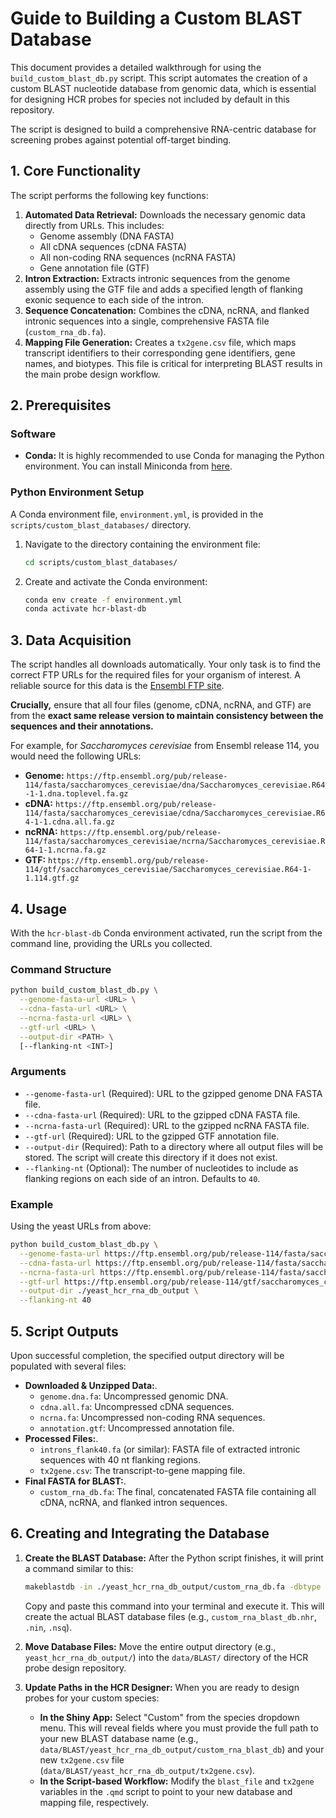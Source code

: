 # Guide to Building a Custom BLAST Database

This document provides a detailed walkthrough for using the `build_custom_blast_db.py` script. This script automates the creation of a custom BLAST nucleotide database from genomic data, which is essential for designing HCR probes for species not included by default in this repository.

The script is designed to build a comprehensive RNA-centric database for screening probes against potential off-target binding.

## 1. Core Functionality

The script performs the following key functions:

1.  **Automated Data Retrieval:** Downloads the necessary genomic data directly from URLs. This includes:
    * Genome assembly (DNA FASTA)
    * All cDNA sequences (cDNA FASTA)
    * All non-coding RNA sequences (ncRNA FASTA)
    * Gene annotation file (GTF)
2.  **Intron Extraction:** Extracts intronic sequences from the genome assembly using the GTF file and adds a specified length of flanking exonic sequence to each side of the intron.
3.  **Sequence Concatenation:** Combines the cDNA, ncRNA, and flanked intronic sequences into a single, comprehensive FASTA file (`custom_rna_db.fa`).
4.  **Mapping File Generation:** Creates a `tx2gene.csv` file, which maps transcript identifiers to their corresponding gene identifiers, gene names, and biotypes. This file is critical for interpreting BLAST results in the main probe design workflow.


## 2. Prerequisites

### Software

* **Conda:** It is highly recommended to use Conda for managing the Python environment. You can install Miniconda from [here](https://docs.conda.io/en/latest/miniconda.html).

### Python Environment Setup

A Conda environment file, `environment.yml`, is provided in the `scripts/custom_blast_databases/` directory.

1.  Navigate to the directory containing the environment file:
    ```bash  
    cd scripts/custom_blast_databases/
    ```

2.  Create and activate the Conda environment:
    ```bash  
    conda env create -f environment.yml
    conda activate hcr-blast-db
    ```

## 3. Data Acquisition

The script handles all downloads automatically. Your only task is to find the correct FTP URLs for the required files for your organism of interest. A reliable source for this data is the [Ensembl FTP site](https://ftp.ensembl.org/pub/).

**Crucially,** ensure that all four files (genome, cDNA, ncRNA, and GTF) are from the **exact same release version to maintain consistency between the sequences and their annotations.**

For example, for *Saccharomyces cerevisiae* from Ensembl release 114, you would need the following URLs:

* **Genome:** `https://ftp.ensembl.org/pub/release-114/fasta/saccharomyces_cerevisiae/dna/Saccharomyces_cerevisiae.R64-1-1.dna.toplevel.fa.gz`
* **cDNA:** `https://ftp.ensembl.org/pub/release-114/fasta/saccharomyces_cerevisiae/cdna/Saccharomyces_cerevisiae.R64-1-1.cdna.all.fa.gz`
* **ncRNA:** `https://ftp.ensembl.org/pub/release-114/fasta/saccharomyces_cerevisiae/ncrna/Saccharomyces_cerevisiae.R64-1-1.ncrna.fa.gz`
* **GTF:** `https://ftp.ensembl.org/pub/release-114/gtf/saccharomyces_cerevisiae/Saccharomyces_cerevisiae.R64-1-1.114.gtf.gz`

## 4. Usage

With the `hcr-blast-db` Conda environment activated, run the script from the command line, providing the URLs you collected.

### Command Structure

```bash  
python build_custom_blast_db.py \
  --genome-fasta-url <URL> \
  --cdna-fasta-url <URL> \
  --ncrna-fasta-url <URL> \
  --gtf-url <URL> \
  --output-dir <PATH> \
  [--flanking-nt <INT>]
```

### Arguments

* `--genome-fasta-url` (Required): URL to the gzipped genome DNA FASTA file.
* `--cdna-fasta-url` (Required): URL to the gzipped cDNA FASTA file.
* `--ncrna-fasta-url` (Required): URL to the gzipped ncRNA FASTA file.
* `--gtf-url` (Required): URL to the gzipped GTF annotation file.
* `--output-dir` (Required): Path to a directory where all output files will be stored. The script will create this directory if it does not exist.
* `--flanking-nt` (Optional): The number of nucleotides to include as flanking regions on each side of an intron. Defaults to `40`.

### Example

Using the yeast URLs from above:

```bash
python build_custom_blast_db.py \
  --genome-fasta-url https://ftp.ensembl.org/pub/release-114/fasta/saccharomyces_cerevisiae/dna/Saccharomyces_cerevisiae.R64-1-1.dna.toplevel.fa.gz \
  --cdna-fasta-url https://ftp.ensembl.org/pub/release-114/fasta/saccharomyces_cerevisiae/cdna/Saccharomyces_cerevisiae.R64-1-1.cdna.all.fa.gz \
  --ncrna-fasta-url https://ftp.ensembl.org/pub/release-114/fasta/saccharomyces_cerevisiae/ncrna/Saccharomyces_cerevisiae.R64-1-1.ncrna.fa.gz \
  --gtf-url https://ftp.ensembl.org/pub/release-114/gtf/saccharomyces_cerevisiae/Saccharomyces_cerevisiae.R64-1-1.114.gtf.gz \
  --output-dir ./yeast_hcr_rna_db_output \
  --flanking-nt 40
```

## 5. Script Outputs

Upon successful completion, the specified output directory will be populated with several files:

* **Downloaded & Unzipped Data:**. 
    * `genome.dna.fa`: Uncompressed genomic DNA.
    * `cdna.all.fa`: Uncompressed cDNA sequences.
    * `ncrna.fa`: Uncompressed non-coding RNA sequences.
    * `annotation.gtf`: Uncompressed annotation file.
* **Processed Files:**. 
    * `introns_flank40.fa` (or similar): FASTA file of extracted intronic sequences with 40 nt flanking regions.
    * `tx2gene.csv`: The transcript-to-gene mapping file.
* **Final FASTA for BLAST:**. 
    * `custom_rna_db.fa`: The final, concatenated FASTA file containing all cDNA, ncRNA, and flanked intron sequences.

## 6. Creating and Integrating the Database

1.  **Create the BLAST Database:**
    After the Python script finishes, it will print a command similar to this:

    ```bash
    makeblastdb -in ./yeast_hcr_rna_db_output/custom_rna_db.fa -dbtype nucl -parse_seqids -out ./yeast_hcr_rna_db_output/custom_rna_blast_db -title "Custom_RNA_DB_from_script"
    ```

    Copy and paste this command into your terminal and execute it. This will create the actual BLAST database files (e.g., `custom_rna_blast_db.nhr`, `.nin`, `.nsq`).

1.  **Move Database Files:**
    Move the entire output directory (e.g., `yeast_hcr_rna_db_output/`) into the `data/BLAST/` directory of the HCR probe design repository.

2.  **Update Paths in the HCR Designer:**
    When you are ready to design probes for your custom species:
    * **In the Shiny App:** Select "Custom" from the species dropdown menu. This will reveal fields where you must provide the full path to your new BLAST database name (e.g., `data/BLAST/yeast_hcr_rna_db_output/custom_rna_blast_db`) and your new `tx2gene.csv` file (`data/BLAST/yeast_hcr_rna_db_output/tx2gene.csv`).
    * **In the Script-based Workflow:** Modify the `blast_file` and `tx2gene` variables in the `.qmd` script to point to your new database and mapping file, respectively.
